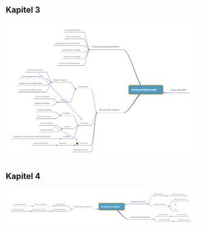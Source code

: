 ## Kapitel 3
![&#xDC;berblick Anononymitätsmaße \(Eigene Darstellung\)](../.gitbook/assets/anonymitaetsmasse.svg)

## Kapitel 4
![&#xDC;berblick Internetprotokolle \(Eigene Darstellung\)](../.gitbook/assets/internetprotokolle.svg)